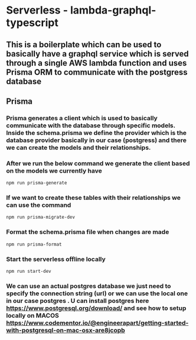 # Serverless - lambda-graphql-typescript

## This is a boilerplate which can be used to basically have a graphql service which is served through a single AWS lambda function and uses Prisma ORM to communicate with the postgress database

## Prisma ##

### Prisma generates a client which is used to basically communicate with the database through specific models. Inside the schema.prisma we define the provider which is the database provider basically in our case (postgress) and there we can create the models and their relationships. ##

### After we run the below command we generate the client based on the models we currently have ##

```
npm run prisma-generate
```

### If we want to create these tables with their relationships we can use the command

```
npm run prisma-migrate-dev
```

### Format the schema.prisma file when changes are made ##

```
npm run prisma-format
```

### Start the serverless offline locally ##

```
npm run start-dev
```

### We can use an actual postgres database we just need to specify the connection string (url) or we can use the local one in our case postgres . U can install postgres here https://www.postgresql.org/download/ and see how to setup locally on MACOS https://www.codementor.io/@engineerapart/getting-started-with-postgresql-on-mac-osx-are8jcopb ###
